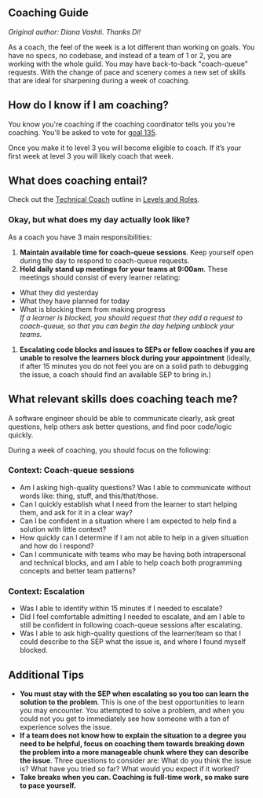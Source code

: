 ## Coaching Guide

_Original author: Diana Vashti. Thanks Di!_

As a coach, the feel of the week is a lot different than working on goals. You have no specs, no codebase, and instead of a team of 1 or 2, you are working with the whole guild. You may have back-to-back "coach-queue" requests. With the change of pace and scenery comes a new set of skills that are ideal for sharpening during a week of coaching.

## How do I know if I am coaching?

You know you're coaching if the coaching coordinator tells you you're coaching. You'll be asked to vote for [goal 135](http://jsdev.learnersguild.org/goals/135-Coaching.html).

Once you make it to level 3 you will become eligible to coach. If it’s your first week at level 3 you will likely coach that week.

## What does coaching entail?

Check out the [Technical Coach](../Game_Manual/Levels_and_Roles.md#technical-coach) outline in [Levels and Roles](../Game_Manual/Levels_and_Roles.md).

### Okay, but what does my day actually look like?

As a coach you have 3 main responsibilities:

1. **Maintain available time for coach-queue sessions**. Keep yourself open during the day to respond to coach-queue requests.
1. **Hold daily stand up meetings for your teams at 9:00am**. These meetings should consist of every learner relating:
  - What they did yesterday
  - What they have planned for today
  - What is blocking them from making progress
    <br>_If a learner is blocked, you should request that they add a request to coach-queue, so that you can begin the day helping unblock your teams._

1. **Escalating code blocks and issues to SEPs or fellow coaches if you are unable to resolve the learners block during your appointment** (ideally, if after 15 minutes you do not feel you are on a solid path to debugging the issue, a coach should find an available SEP to bring in.)

## What relevant skills does coaching teach me?

A software engineer should be able to communicate clearly, ask great questions, help others ask better questions, and find poor code/logic quickly.

During a week of coaching, you should focus on the following:

### Context: Coach-queue sessions

- Am I asking high-quality questions? Was I able to communicate without words like: thing, stuff, and this/that/those.
- Can I quickly establish what I need from the learner to start helping them, and ask for it in a clear way?
- Can I be confident in a situation where I am expected to help find a solution with little context?
- How quickly can I determine if I am not able to help in a given situation and how do I respond?
- Can I communicate with teams who may be having both intrapersonal and technical blocks, and am I able to help coach both programming concepts and better team patterns?

### Context: Escalation

- Was I able to identify within 15 minutes if I needed to escalate?
- Did I feel comfortable admitting I needed to escalate, and am I able to still be confident in following coach-queue sessions after escalating.
- Was I able to ask high-quality questions of the learner/team so that I could describe to the SEP what the issue is, and where I found myself blocked.

## Additional Tips

- **You must stay with the SEP when escalating so you too can learn the solution to the problem**. This is one of the best opportunities to learn you may encounter. You attempted to solve a problem, and when you could not you get to immediately see how someone with a ton of experience solves the issue.
- **If a team does not know how to explain the situation to a degree you need to be helpful, focus on coaching them towards breaking down the problem into a more manageable chunk where they can describe the issue**. Three questions to consider are: What do you think the issue is? What have you tried so far? What would you expect if it worked?
- **Take breaks when you can. Coaching is full-time work, so make sure to pace yourself.**
